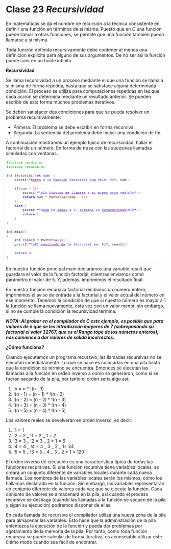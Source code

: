 # Clase 23 _Recursividad_

En matemáticas se da el nombre de recursión a la técnica consistente en definir
una función en términos de sí misma. Puesto que en C una función puede llamar a
otras funciones, se permite que una función también pueda llamarse a sí misma.

Toda función definida recursivamente debe contener al menos una definición
explícita para alguno de sus argumentos. De no ser así la función puede caer en
un bucle infinito.

**Recursividad**

Se llama recursividad a un proceso mediante el que una función se llama a sí
misma de forma repetida, hasta que se satisface alguna determinada condición. El
proceso se utiliza para computaciones repetidas en las que cada acción se
determina mediante un resultado anterior. Se pueden escribir de esta forma
muchos problemas iterativos.

Se deben satisfacer dos condiciones para que se pueda resolver un problema
recursivamente:

- Primera: El problema se debe escribir en forma recursiva.
- Segunda: La sentencia del problema debe incluir una condición de fin.

A continuación mostramos un ejemplo típico de recursividad, hallar el factorial
de un número. En forma de traza con las sucesivas llamadas simuladas con
ventanas.

![src/programacionEstructurada_59.png](../src/programacionEstructurada_59.png)

En nuestra función principal main declaramos una variable result que guardara el
valor de la función factorial, mientras enviamos como parámetro el valor de 5.
Y, además, imprimimos el resultado final.

En nuestra función recursiva factorial recibimos un número entero, imprimimos el
aviso de entrada a la factorial y el valor actual del número en ese momento.
Tenemos la condición de que si nuestro número es mayor a 1 la función se llama
nuevamente, esta vez con un valor menor, sin embargo, si no se cumple la
condición la recursividad termina.

**_NOTA: Al probar en el compilador de C este ejemplo, es posible que para
valores de n que se les introduzcan mayores de 7 (sobrepasando su factorial el
valor 32767, que es el Rango tope de los números enteros), nos comience a dar
valores de salida incorrectos._**

**¿Cómo funciona?**

Cuando ejecutamos un programa recursivo, las llamadas recursivas no se ejecutan
inmediatamente. Lo que se hace es colocarlas en una pila hasta que la condición
de término se encuentra. Entonces se ejecutan las llamadas a la función en orden
inverso a como se generaron, como si se fueran sacando de la pila, por tanto el
orden sería algo así:

1. !n = n \* !(n - 1)
2. !(n - 1) = (n - 1) \* !(n - 2)
3. !(n - 2) = (n - 2) \* !(n - 3)
4. !(n - 3) = (n - 3) \* !(n - 4)
5. !(n - 5) = (n - 4) \* !(n - 5)

Los valores reales se devolverán en orden inverso, es decir:

1. !1 = 1
2. !2 = 2 _ !1 = 2 _ 1 = 2
3. !3 = 3 _ !2 = 3 _ 2 \* 1 = 6
4. !4 = 4 _ !4 = 4 _ 3 _ 2 _ 1= 24
5. !5 = 5 _ !5 = 5 _ 4 _ 3 _ 2 \* 1 = 120

El orden inverso de ejecución es una característica típica de todas las
funciones recursivas. Si una función recursiva tiene variables locales, se
creará un conjunto diferente de variables locales durante cada nueva llamada.
Los nombres de las variables locales serán los mismos, como los hallamos
declarado en la función. Sin embargo, las variables representarán un conjunto
diferente de valores cada vez que se ejecute la función. Cada conjunto de
valores se almacenará en la pila, así cuando el proceso recursivo
se deshaga (cuando las llamadas a la función se saquen de la pila y sigan su
ejecución) podremos disponer de ellas.

En cada llamada de recursiva el compilador utiliza una nueva zona de la pila
para almacenar las variables. Esto hace que la administración de la pila
enlentezca la ejecución de la función y pueda dar problemas por agotamiento de
la memoria de la pila. Por tanto, como toda función recursiva se puede calcular
de forma iterativa, es aconsejable utilizar este último modo cuando sea fácil de
encontrar.
